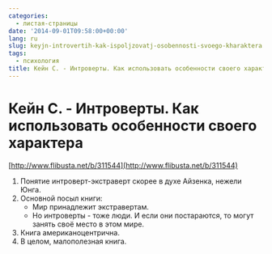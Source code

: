 ```yaml
---
categories:
  - листая-страницы
date: '2014-09-01T09:58:00+00:00'
lang: ru
slug: keyjn-introvertih-kak-ispoljzovatj-osobennosti-svoego-kharaktera
tags:
  - психология
title: Кейн С. - Интроверты. Как использовать особенности своего характера
---
```


# Кейн С. - Интроверты. Как использовать особенности своего характера

[http://www.flibusta.net/b/311544](http://www.flibusta.net/b/311544)  

<!--more-->

1. Понятие интроверт-экстраверт скорее в духе Айзенка, нежели Юнга.  
2. Основной посыл книги:  
   * Мир принадлежит экстравертам.  
   * Но интроверты - тоже люди. И если они постараются, то могут занять своё место в этом мире.  
3. Книга американоцентрична.  
4. В целом, малополезная книга.